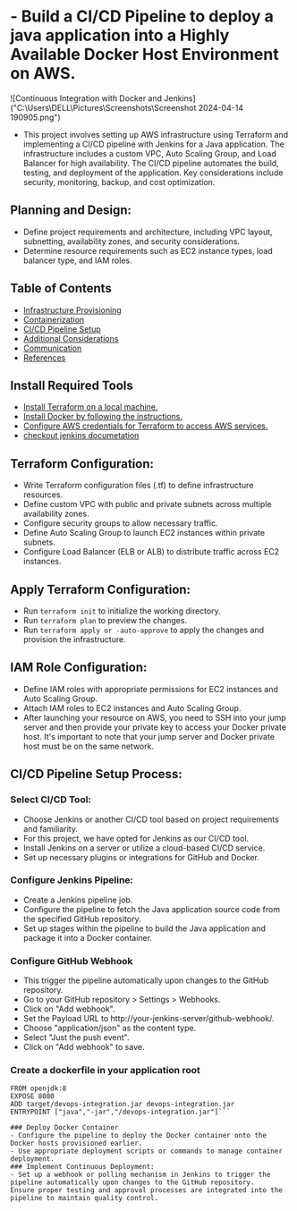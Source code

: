 # - Build a CI/CD Pipeline to deploy a java application into a Highly Available Docker Host Environment on AWS.
![Continuous Integration with Docker and Jenkins]("C:\Users\DELL\Pictures\Screenshots\Screenshot 2024-04-14 190905.png")

- This project involves setting up AWS infrastructure using Terraform and implementing a CI/CD pipeline with Jenkins for a Java application. The infrastructure includes a custom VPC, Auto Scaling Group, and Load Balancer for high availability. The CI/CD pipeline automates the build, testing, and deployment of the application. Key considerations include security, monitoring, backup, and cost optimization.
## Planning and Design:
- Define project requirements and architecture, including VPC layout, subnetting, availability zones, and security considerations.
- Determine resource requirements such as EC2 instance types, load balancer type, and IAM roles.

## Table of Contents
- [Infrastructure Provisioning](#Infrastructure-Provisioning)
- [Containerization](#containerization)
- [CI/CD Pipeline Setup](#CI/CD-Pipeline-Setup)
- [Additional Considerations](#Additional-Considerations)
- [Communication](#Communication)
- [References](#References)

## Install Required Tools
- <a href="https://developer.hashicorp.com/terraform/install?product_intent=terraform">Install Terraform on a local machine.</a>
- <a href="https://docs.docker.com/engine/install/">Install Docker by following the instructions.</a>
- <a href="https://medium.com/@emmanuelibok505/how-to-set-up-an-aws-command-line-interface-cli-profile-for-an-iam-user-772b942956f">Configure AWS credentials for Terraform to access AWS services.</a>
- <a href="https://pkg.jenkins.io/debian-stable/">checkout jenkins documetation</a>

## Terraform Configuration:
- Write Terraform configuration files (.tf) to define infrastructure resources.
- Define custom VPC with public and private subnets across multiple availability zones.
- Configure security groups to allow necessary traffic.
- Define Auto Scaling Group to launch EC2 instances within private subnets.
- Configure Load Balancer (ELB or ALB) to distribute traffic across EC2 instances.

## Apply Terraform Configuration:
- Run ``terraform init`` to initialize the working directory.
- Run ``terraform plan`` to preview the changes.
- Run ``terraform apply or -auto-approve`` to apply the changes and provision the infrastructure.

## IAM Role Configuration:
- Define IAM roles with appropriate permissions for EC2 instances and Auto Scaling Group.
- Attach IAM roles to EC2 instances and Auto Scaling Group.
- After launching your resource on AWS, you need to SSH into your jump server and then provide your private key to access your Docker private host. It's important to note that your jump server and Docker private host must be on the same network.


## CI/CD Pipeline Setup Process:
### Select CI/CD Tool:
- Choose Jenkins or another CI/CD tool based on project requirements and familiarity.
- For this project, we have opted for Jenkins as our CI/CD tool.
- Install Jenkins on a server or utilize a cloud-based CI/CD service.
- Set up necessary plugins or integrations for GitHub and Docker.
### Configure Jenkins Pipeline:
- Create a Jenkins pipeline job.
- Configure the pipeline to fetch the Java application source code from the specified GitHub repository.
- Set up stages within the pipeline to build the Java application and package it into a Docker container.
### Configure GitHub Webhook
- This trigger the pipeline automatically upon changes to the GitHub repository.
- Go to your GitHub repository > Settings > Webhooks.
- Click on "Add webhook".
- Set the Payload URL to http://your-jenkins-server/github-webhook/.
- Choose "application/json" as the content type.
- Select "Just the push event".
- Click on "Add webhook" to save.

### Create a dockerfile in your application root
```docker
FROM openjdk:8
EXPOSE 8080
ADD target/devops-integration.jar devops-integration.jar
ENTRYPOINT ["java","-jar","/devops-integration.jar"]```

### Deploy Docker Container
- Configure the pipeline to deploy the Docker container onto the Docker hosts provisioned earlier.
- Use appropriate deployment scripts or commands to manage container deployment.
### Implement Continuous Deployment:
- Set up a webhook or polling mechanism in Jenkins to trigger the pipeline automatically upon changes to the GitHub repository.
Ensure proper testing and approval processes are integrated into the pipeline to maintain quality control.